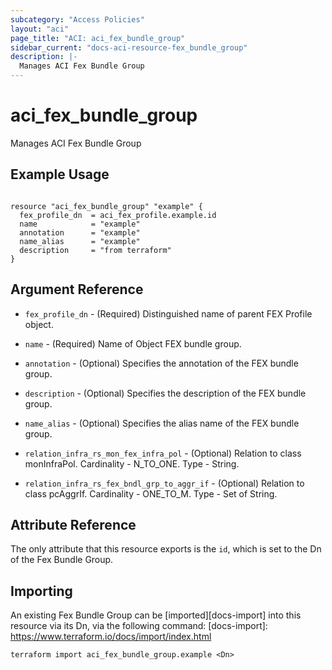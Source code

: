 ```yaml
---
subcategory: "Access Policies"
layout: "aci"
page_title: "ACI: aci_fex_bundle_group"
sidebar_current: "docs-aci-resource-fex_bundle_group"
description: |-
  Manages ACI Fex Bundle Group
---
```


# aci_fex_bundle_group

Manages ACI Fex Bundle Group

## Example Usage

```hcl

resource "aci_fex_bundle_group" "example" {
  fex_profile_dn  = aci_fex_profile.example.id
  name            = "example"
  annotation      = "example"
  name_alias      = "example"
  description     = "from terraform"
}

```

## Argument Reference

- `fex_profile_dn` - (Required) Distinguished name of parent FEX Profile object.
- `name` - (Required) Name of Object FEX bundle group.
- `annotation` - (Optional) Specifies the annotation of the FEX bundle group.
- `description` - (Optional) Specifies the description of the FEX bundle group.
- `name_alias` - (Optional) Specifies the alias name of the FEX bundle group.

- `relation_infra_rs_mon_fex_infra_pol` - (Optional) Relation to class monInfraPol. Cardinality - N_TO_ONE. Type - String.
- `relation_infra_rs_fex_bndl_grp_to_aggr_if` - (Optional) Relation to class pcAggrIf. Cardinality - ONE_TO_M. Type - Set of String.

## Attribute Reference

The only attribute that this resource exports is the `id`, which is set to the
Dn of the Fex Bundle Group.

## Importing

An existing Fex Bundle Group can be [imported][docs-import] into this resource via its Dn, via the following command:
[docs-import]: https://www.terraform.io/docs/import/index.html

```
terraform import aci_fex_bundle_group.example <Dn>
```
